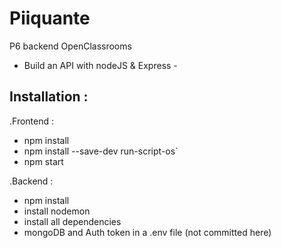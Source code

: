 # Piiquante
P6 backend OpenClassrooms
 - Build an API with nodeJS & Express -

## Installation :
.Frontend : 
  - npm install
  - npm install --save-dev run-script-os`
  - npm start 
  
.Backend : 
  - npm install
  - install nodemon 
  - install all dependencies
  - mongoDB and Auth token in a .env file (not committed here) 
